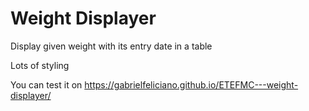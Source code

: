 # Weight Displayer

Display given weight with its entry date in a table

Lots of styling

You can test it on https://gabrielfeliciano.github.io/ETEFMC---weight-displayer/
